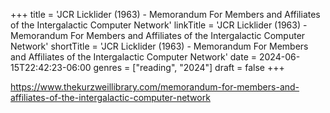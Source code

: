 +++
title = 'JCR Licklider (1963) - Memorandum For Members and Affiliates of the Intergalactic Computer Network'
linkTitle = 'JCR Licklider (1963) - Memorandum For Members and Affiliates of the Intergalactic Computer Network'
shortTitle = 'JCR Licklider (1963) - Memorandum For Members and Affiliates of the Intergalactic Computer Network'
date = 2024-06-15T22:42:23-06:00
genres = ["reading", "2024"]
draft = false
+++

https://www.thekurzweillibrary.com/memorandum-for-members-and-affiliates-of-the-intergalactic-computer-network
